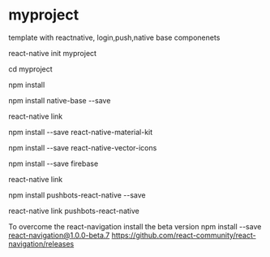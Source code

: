 # myproject
template with reactnative, login,push,native base componenets

react-native init myproject

cd myproject 

npm install

npm install native-base --save

react-native link

npm install --save react-native-material-kit

npm install --save react-native-vector-icons

npm install --save firebase

react-native link

npm install pushbots-react-native --save

react-native link pushbots-react-native

To overcome the react-navigation
install the beta version 
npm install --save react-navigation@1.0.0-beta.7
https://github.com/react-community/react-navigation/releases

